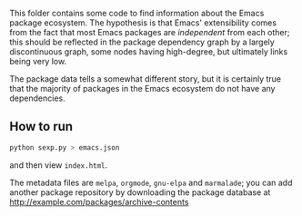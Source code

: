 This folder contains some code to find information about the Emacs
package ecosystem.  The hypothesis is that Emacs' extensibility comes
from the fact that most Emacs packages are *independent* from each
other; this should be reflected in the package dependency graph by
a largely discontinuous graph, some nodes having high-degree, but
ultimately links being very low.

The package data tells a somewhat different story, but it is certainly
true that the majority of packages in the Emacs ecosystem do not have
any dependencies.

How to run
----------

```bash
python sexp.py > emacs.json
```

and then view `index.html`.

The metadata files are `melpa`, `orgmode`, `gnu-elpa` and `marmalade`;
you can add another package repository by downloading the package
database at http://example.com/packages/archive-contents
